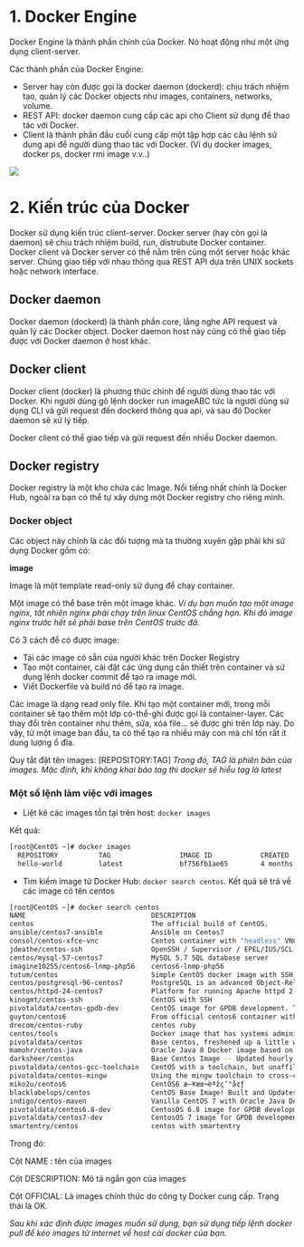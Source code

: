 # 1. Docker Engine
 Docker Engine là thành phần chính của Docker. Nó hoạt động như một ứng dụng client-server.
 
 Các thành phần của Docker Engine:
 
 - Server hay còn được gọi là docker daemon (dockerd): chịu trách nhiệm tạo, quản lý các Docker objects như images, containers, networks, volume.
 - REST API: docker daemon cung cấp các api cho Client sử dụng để thao tác với Docker.
 - Client là thành phần đầu cuối cung cấp một tập hợp các câu lệnh sử dụng api để người dùng thao tác với Docker. (Ví dụ docker images, docker ps, docker rmi image v.v..)
 
 <img src="https://i.imgur.com/4ebOxUy.png">
 
 # 2. Kiến trúc của Docker
  Docker sử dụng kiến trúc client-server. Docker server (hay còn gọi là daemon) sẽ chịu trách nhiệm build, run, distrubute Docker container. Docker client và Docker server có thể nằm trên cùng một server hoặc khác server. Chúng giao tiếp với nhau thông qua REST API dựa trên UNIX sockets hoặc network interface.
 ## Docker daemon
 Docker daemon (dockerd) là thành phần core, lắng nghe API request và quản lý các Docker object. Docker daemon host này cũng có thể giao tiếp được với Docker daemon ở host khác.
 ## Docker client
 Docker client (docker) là phương thức chính để người dùng thao tác với Docker. Khi người dùng gõ lệnh docker run imageABC tức là người dùng sử dụng CLI và gửi request đến dockerd thông qua api, và sau đó Docker daemon sẽ xử lý tiếp.

 Docker client có thể giao tiếp và gửi request đến nhiều Docker daemon.

 ## Docker registry
 Docker registry là một kho chứa các Image. Nổi tiếng nhất chính là Docker Hub, ngoài ra bạn có thể tự xây dựng một Docker registry cho riêng mình.

 ### Docker object
 Các object này chính là các đối tượng mà ta thường xuyên gặp phải khi sử dụng Docker gồm có:
 
 **image**
 
 Image là một template read-only sử dụng để chạy container.

 Một image có thể base trên một image khác. *Ví dụ bạn muốn tạo một image nginx, tất nhiên nginx phải chạy trên linux CentOS chẳng hạn. Khi đó image nginx trước hết sẽ phải base trên CentOS trước đã.*

 Có 3 cách để có được image:
 
 - Tải các image có sẵn của người khác trên Docker Registry
 - Tạo một container, cài đặt các ứng dụng cần thiết trên container và sử dụng lệnh docker commit để tạo ra image mới.
 - Viết Dockerfile và build nó để tạo ra image.
 
 Các image là dạng read only file. Khi tạo một container mới, trong mỗi container sẽ tạo thêm một lớp có-thể-ghi được gọi là container-layer. Các thay đổi trên container như thêm, sửa, xóa file... sẽ được ghi trên lớp này. Do vậy, từ một image ban đầu, ta có thể tạo ra nhiều máy con mà chỉ tốn rất ít dung lượng ổ đĩa.
 
 Quy tắt đặt tên images: [REPOSITORY:TAG]
  *Trong đó, TAG là phiên bản của images. Mặc định, khi không khai báo tag thì docker sẽ hiểu tag là latest*
  
  ### Một số lệnh làm việc với images
  - Liệt kê các images tồn tại trên host: `docker images`
  
  Kết quả:
  
  ```sh
 [root@CentOS ~]# docker images
	REPOSITORY          TAG                 IMAGE ID            CREATED             SIZE
    hello-world         latest              bf756fb1ae65        4 months ago        13.3kB
  ```
  - Tìm kiếm image từ Docker Hub: `docker search centos`. Kết quả sẽ trả về các image có tên centos 
  
  ```sh
  [root@CentOS ~]# docker search centos
NAME                               DESCRIPTION                                     STARS               OFFICIAL            AUTOMATED
centos                             The official build of CentOS.                   5991                [OK]                
ansible/centos7-ansible            Ansible on Centos7                              128                                     [OK]
consol/centos-xfce-vnc             Centos container with "headless" VNC sessionâ€¦   114                                     [OK]
jdeathe/centos-ssh                 OpenSSH / Supervisor / EPEL/IUS/SCL Repos - â€¦   114                                     [OK]
centos/mysql-57-centos7            MySQL 5.7 SQL database server                   75                                      
imagine10255/centos6-lnmp-php56    centos6-lnmp-php56                              58                                      [OK]
tutum/centos                       Simple CentOS docker image with SSH access      46                                      
centos/postgresql-96-centos7       PostgreSQL is an advanced Object-Relational â€¦   44                                      
centos/httpd-24-centos7            Platform for running Apache httpd 2.4 or buiâ€¦   31                                      
kinogmt/centos-ssh                 CentOS with SSH                                 29                                      [OK]
pivotaldata/centos-gpdb-dev        CentOS image for GPDB development. Tag namesâ€¦   11                                      
guyton/centos6                     From official centos6 container with full upâ€¦   10                                      [OK]
drecom/centos-ruby                 centos ruby                                     6                                       [OK]
centos/tools                       Docker image that has systems administrationâ€¦   6                                       [OK]
pivotaldata/centos                 Base centos, freshened up a little with a Doâ€¦   4                                       
mamohr/centos-java                 Oracle Java 8 Docker image based on Centos 7    3                                       [OK]
darksheer/centos                   Base Centos Image -- Updated hourly             3                                       [OK]
pivotaldata/centos-gcc-toolchain   CentOS with a toolchain, but unaffiliated wiâ€¦   3                                       
pivotaldata/centos-mingw           Using the mingw toolchain to cross-compile tâ€¦   3                                       
miko2u/centos6                     CentOS6 æ—¥æœ¬èªžç’°å¢ƒ                                   2                                       [OK]
blacklabelops/centos               CentOS Base Image! Built and Updates Daily!     1                                       [OK]
indigo/centos-maven                Vanilla CentOS 7 with Oracle Java Developmenâ€¦   1                                       [OK]
pivotaldata/centos6.8-dev          CentosOS 6.8 image for GPDB development         0                                       
pivotaldata/centos7-dev            CentosOS 7 image for GPDB development           0                                       
smartentry/centos                  centos with smartentry                          0                                       [OK]
  ```
  
Trong đó:

 Cột NAME : tên của images

 Cột DESCRIPTION: Mô tả ngắn gọn của images

 Cột OFFICIAL: Là images chính thức do công ty Docker cung cấp. Trạng thái là OK.
 
 *Sau khi xác định được images muốn sử dụng, bạn sử dụng tiếp lệnh docker pull để kéo images từ internet về host cài docker của bạn.*